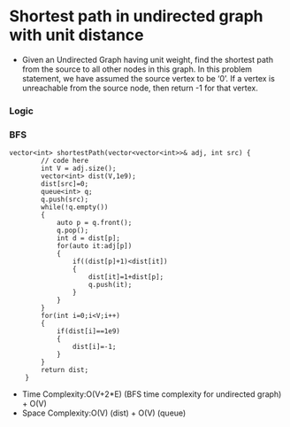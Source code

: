 # Shortest path in undirected graph with unit distance
- Given an Undirected Graph having unit weight, find the shortest path from the source to all other nodes in this graph. In this problem statement, we have assumed the source vertex to be ‘0’. If a vertex is unreachable from the source node, then return -1 for that vertex.

### Logic


### BFS
```
vector<int> shortestPath(vector<vector<int>>& adj, int src) {
        // code here
        int V = adj.size();
        vector<int> dist(V,1e9);
        dist[src]=0;
        queue<int> q;
        q.push(src);
        while(!q.empty())
        {
            auto p = q.front();
            q.pop();
            int d = dist[p];
            for(auto it:adj[p])
            {
                if((dist[p]+1)<dist[it])
                {
                    dist[it]=1+dist[p];
                    q.push(it);
                }
            }
        }
        for(int i=0;i<V;i++)
        {
            if(dist[i]==1e9)
            {
                dist[i]=-1;
            }
        }
        return dist;
    }
```
- Time Complexity:O(V+2*E) (BFS time complexity for undirected graph) + O(V)
- Space Complexity:O(V) (dist) + O(V) (queue)


